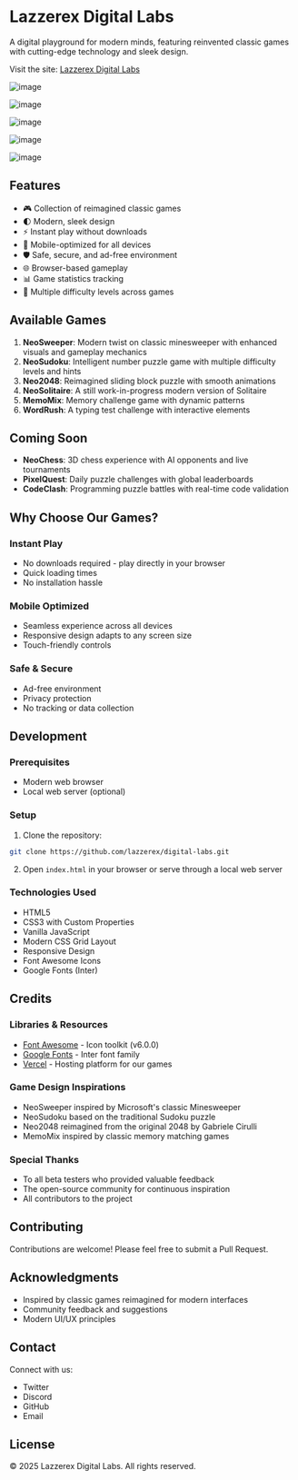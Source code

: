 # Lazzerex Digital Labs

A digital playground for modern minds, featuring reinvented classic games with cutting-edge technology and sleek design.

Visit the site: [Lazzerex Digital Labs](https://digital-labs-nine.vercel.app/)

![image](https://github.com/user-attachments/assets/91efb00a-3a84-4dda-a2b9-895357e901af)

![image](https://github.com/user-attachments/assets/d73e3261-8d03-4458-ba15-75b631eaa7d0)

![image](https://github.com/user-attachments/assets/2ff3d92a-4a0b-4f07-9592-edc975db0325)

![image](https://github.com/user-attachments/assets/0d144a25-bb57-4432-9464-9d9d2c06d6a0)

![image](https://github.com/user-attachments/assets/51f0bbcb-6f9d-4e76-a79c-c966e2de4ac2)



## Features

- 🎮 Collection of reimagined classic games
- 🌓 Modern, sleek design
- ⚡ Instant play without downloads
- 📱 Mobile-optimized for all devices
- 🛡️ Safe, secure, and ad-free environment
- 🌐 Browser-based gameplay
- 📊 Game statistics tracking
- 🎯 Multiple difficulty levels across games

## Available Games

1. **NeoSweeper**: Modern twist on classic minesweeper with enhanced visuals and gameplay mechanics
2. **NeoSudoku**: Intelligent number puzzle game with multiple difficulty levels and hints
3. **Neo2048**: Reimagined sliding block puzzle with smooth animations
4. **NeoSolitaire**: A still work-in-progress modern version of Solitaire
5. **MemoMix**: Memory challenge game with dynamic patterns
6. **WordRush**: A typing test challenge with interactive elements

## Coming Soon

- **NeoChess**: 3D chess experience with AI opponents and live tournaments
- **PixelQuest**: Daily puzzle challenges with global leaderboards
- **CodeClash**: Programming puzzle battles with real-time code validation


## Why Choose Our Games?

### Instant Play
- No downloads required - play directly in your browser
- Quick loading times
- No installation hassle

### Mobile Optimized
- Seamless experience across all devices
- Responsive design adapts to any screen size
- Touch-friendly controls

### Safe & Secure
- Ad-free environment
- Privacy protection
- No tracking or data collection

## Development

### Prerequisites

- Modern web browser
- Local web server (optional)

### Setup

1. Clone the repository:
```bash
git clone https://github.com/lazzerex/digital-labs.git
```

2. Open `index.html` in your browser or serve through a local web server

### Technologies Used

- HTML5
- CSS3 with Custom Properties
- Vanilla JavaScript
- Modern CSS Grid Layout
- Responsive Design
- Font Awesome Icons
- Google Fonts (Inter)

## Credits

### Libraries & Resources
- [Font Awesome](https://fontawesome.com/) - Icon toolkit (v6.0.0)
- [Google Fonts](https://fonts.google.com/) - Inter font family
- [Vercel](https://vercel.com/) - Hosting platform for our games

### Game Design Inspirations
- NeoSweeper inspired by Microsoft's classic Minesweeper
- NeoSudoku based on the traditional Sudoku puzzle
- Neo2048 reimagined from the original 2048 by Gabriele Cirulli
- MemoMix inspired by classic memory matching games

### Special Thanks
- To all beta testers who provided valuable feedback
- The open-source community for continuous inspiration
- All contributors to the project

## Contributing

Contributions are welcome! Please feel free to submit a Pull Request.

## Acknowledgments

- Inspired by classic games reimagined for modern interfaces
- Community feedback and suggestions
- Modern UI/UX principles

## Contact

Connect with us:
- Twitter
- Discord
- GitHub
- Email

## License

© 2025 Lazzerex Digital Labs. All rights reserved.
